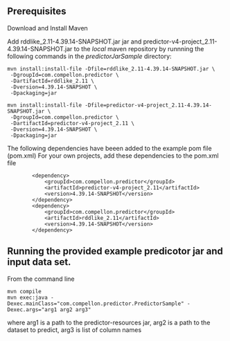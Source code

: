 
## Prerequisites

Download and Install Maven

Add rddlike_2.11-4.39.14-SNAPSHOT.jar jar and predictor-v4-project_2.11-4.39.14-SNAPSHOT.jar 
to the *local* maven repository by runnning the following commands in the *predictorJarSample* directory:

```
mvn install:install-file -Dfile=rddlike_2.11-4.39.14-SNAPSHOT.jar \
 -DgroupId=com.compellon.predictor \
 -DartifactId=rddlike_2.11 \
 -Dversion=4.39.14-SNAPSHOT \
 -Dpackaging=jar
```

```
mvn install:install-file -Dfile=predictor-v4-project_2.11-4.39.14-SNAPSHOT.jar \
 -DgroupId=com.compellon.predictor \
 -DartifactId=predictor-v4-project_2.11 \
 -Dversion=4.39.14-SNAPSHOT \
 -Dpackaging=jar
```


The following dependencies have beeen added to the example pom file (pom.xml)
For your own projects, add these dependencies to the pom.xml file
```
        <dependency>
            <groupId>com.compellon.predictor</groupId>
            <artifactId>predictor-v4-project_2.11</artifactId>
            <version>4.39.14-SNAPSHOT</version>
        </dependency>
        <dependency>
            <groupId>com.compellon.predictor</groupId>
            <artifactId>rddlike_2.11</artifactId>
            <version>4.39.14-SNAPSHOT</version>
        </dependency>
```

## Running the provided example predicotor jar and input data set.

From the command line
```
mvn compile
mvn exec:java -Dexec.mainClass="com.compellon.predictor.PredictorSample" -Dexec.args="arg1 arg2 arg3"

```
where arg1 is a path to the predictor-resources jar, arg2 is a path to the dataset to predict, arg3 is list of column names